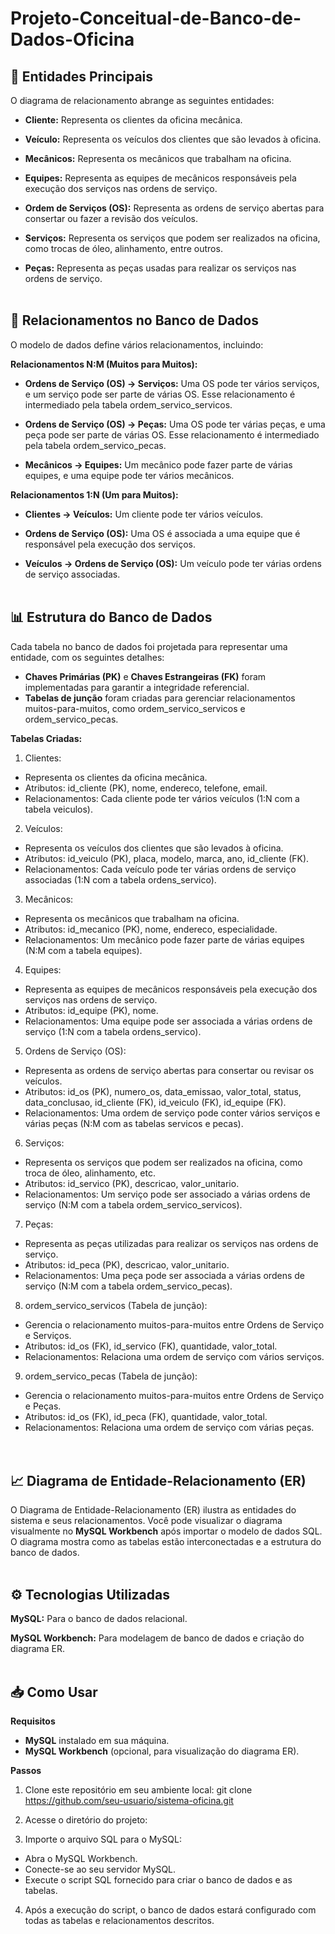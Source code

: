 # Projeto-Conceitual-de-Banco-de-Dados-Oficina

## 🔑 Entidades Principais

O diagrama de relacionamento abrange as seguintes entidades:

- **Cliente:** Representa os clientes da oficina mecânica.

- **Veículo:** Representa os veículos dos clientes que são levados à oficina.

- **Mecânicos:** Representa os mecânicos que trabalham na oficina.

- **Equipes:** Representa as equipes de mecânicos responsáveis pela execução dos serviços nas ordens de serviço.

- **Ordem de Serviços (OS):** Representa as ordens de serviço abertas para consertar ou fazer a revisão dos veículos.

- **Serviços:** Representa os serviços que podem ser realizados na oficina, como trocas de óleo, alinhamento, entre outros.

- **Peças:** Representa as peças usadas para realizar os serviços nas ordens de serviço. <br><br>

## 🔄 Relacionamentos no Banco de Dados

O modelo de dados define vários relacionamentos, incluindo: <br>

**Relacionamentos N:M (Muitos para Muitos):**

- **Ordens de Serviço (OS) → Serviços:** Uma OS pode ter vários serviços, e um serviço pode ser parte de várias OS. Esse relacionamento é intermediado pela tabela ordem_servico_servicos.

- **Ordens de Serviço (OS) → Peças:** Uma OS pode ter várias peças, e uma peça pode ser parte de várias OS. Esse relacionamento é intermediado pela tabela ordem_servico_pecas.

- **Mecânicos → Equipes:** Um mecânico pode fazer parte de várias equipes, e uma equipe pode ter vários mecânicos. <br>

**Relacionamentos 1:N (Um para Muitos):**

- **Clientes → Veículos:** Um cliente pode ter vários veículos.

- **Ordens de Serviço (OS):** Uma OS é associada a uma equipe que é responsável pela execução dos serviços.

- **Veículos → Ordens de Serviço (OS):** Um veículo pode ter várias ordens de serviço associadas.<br><br>

## 📊 Estrutura do Banco de Dados

Cada tabela no banco de dados foi projetada para representar uma entidade, com os seguintes detalhes:

- **Chaves Primárias (PK)** e **Chaves Estrangeiras (FK)** foram implementadas para garantir a integridade referencial.
- **Tabelas de junção** foram criadas para gerenciar relacionamentos muitos-para-muitos, como ordem_servico_servicos e ordem_servico_pecas.

**Tabelas Criadas:**
1. Clientes:
- Representa os clientes da oficina mecânica.
- Atributos: id_cliente (PK), nome, endereco, telefone, email.
- Relacionamentos: Cada cliente pode ter vários veículos (1:N com a tabela veiculos).

2. Veículos:
- Representa os veículos dos clientes que são levados à oficina.
- Atributos: id_veiculo (PK), placa, modelo, marca, ano, id_cliente (FK).
- Relacionamentos: Cada veículo pode ter várias ordens de serviço associadas (1:N com a tabela ordens_servico).

3. Mecânicos:
- Representa os mecânicos que trabalham na oficina.
- Atributos: id_mecanico (PK), nome, endereco, especialidade.
- Relacionamentos: Um mecânico pode fazer parte de várias equipes (N:M com a tabela equipes).

4. Equipes:
- Representa as equipes de mecânicos responsáveis pela execução dos serviços nas ordens de serviço.
- Atributos: id_equipe (PK), nome.
- Relacionamentos: Uma equipe pode ser associada a várias ordens de serviço (1:N com a tabela ordens_servico).

5. Ordens de Serviço (OS):
- Representa as ordens de serviço abertas para consertar ou revisar os veículos.
- Atributos: id_os (PK), numero_os, data_emissao, valor_total, status, data_conclusao, id_cliente (FK), id_veiculo (FK), id_equipe (FK).
- Relacionamentos: Uma ordem de serviço pode conter vários serviços e várias peças (N:M com as tabelas servicos e pecas).

6. Serviços:
- Representa os serviços que podem ser realizados na oficina, como troca de óleo, alinhamento, etc.
- Atributos: id_servico (PK), descricao, valor_unitario.
- Relacionamentos: Um serviço pode ser associado a várias ordens de serviço (N:M com a tabela ordem_servico_servicos).

7. Peças:
- Representa as peças utilizadas para realizar os serviços nas ordens de serviço.
- Atributos: id_peca (PK), descricao, valor_unitario.
- Relacionamentos: Uma peça pode ser associada a várias ordens de serviço (N:M com a tabela ordem_servico_pecas).

8. ordem_servico_servicos (Tabela de junção):
- Gerencia o relacionamento muitos-para-muitos entre Ordens de Serviço e Serviços.
- Atributos: id_os (FK), id_servico (FK), quantidade, valor_total.
- Relacionamentos: Relaciona uma ordem de serviço com vários serviços.

9. ordem_servico_pecas (Tabela de junção):
- Gerencia o relacionamento muitos-para-muitos entre Ordens de Serviço e Peças.
- Atributos: id_os (FK), id_peca (FK), quantidade, valor_total.
- Relacionamentos: Relaciona uma ordem de serviço com várias peças. <br><br><br>

## 📈 Diagrama de Entidade-Relacionamento (ER)

O Diagrama de Entidade-Relacionamento (ER) ilustra as entidades do sistema e seus relacionamentos. Você pode visualizar o diagrama visualmente no **MySQL Workbench** após importar o modelo de dados SQL. O diagrama mostra como as tabelas estão interconectadas e a estrutura do banco de dados. <br><br>

## ⚙️ Tecnologias Utilizadas

**MySQL:** Para o banco de dados relacional.

**MySQL Workbench:** Para modelagem de banco de dados e criação do diagrama ER.<br><br>

## 📥 Como Usar
**Requisitos**
- **MySQL** instalado em sua máquina.
- **MySQL Workbench** (opcional, para visualização do diagrama ER).

**Passos**
1. Clone este repositório em seu ambiente local:
git clone https://github.com/seu-usuario/sistema-oficina.git

2. Acesse o diretório do projeto:

3. Importe o arquivo SQL para o MySQL:
- Abra o MySQL Workbench.
- Conecte-se ao seu servidor MySQL.
- Execute o script SQL fornecido para criar o banco de dados e as tabelas.

4. Após a execução do script, o banco de dados estará configurado com todas as tabelas e relacionamentos descritos.

